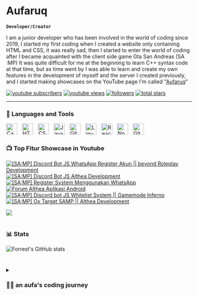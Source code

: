 # Aufaruq

**`Developer/Creator`**

I am a junior developer who has been involved in the world of coding since 2019, I started my first coding when I created a website only containing HTML and CSS, it was really sad, then I started to enter the world of coding after I became acquainted with the client side game Gta San Andreas (SA :MP) It was quite difficult for me at the beginning to learn C++ syntax code at that time, but as time went by I was able to learn and create my own features in the development of myself and the server I created previously, and I started making showcases on the YouTube page I'm called "[Aufaruq][youtube]"

   <p align="left">
      <a href="https://www.youtube.com/c/Aufaruq?sub_confirmation=1">
         <img alt="youtube subscribers" title="Subscribe to my YouTube channel" src="https://custom-icon-badges.demolab.com/youtube/channel/subscribers/UCp0Gl40O_2KrUOy7Y5Pb_-Q?color=%23E05D44&label=SUBSCRIBE&logo=video&logoColor=white&style=for-the-badge&labelColor=CE4630"/></a> 
      <a href="https://www.youtube.com/c/Aufaruq">
         <img alt="youtube views" title="YouTube views" src="https://custom-icon-badges.demolab.com/youtube/channel/views/UCp0Gl40O_2KrUOy7Y5Pb_-Q?color=%23E1AD0E&logo=eye&logoColor=white&style=for-the-badge&labelColor=C79600"/></a> 
      <a href="https://github.com/Aufaruq?tab=followers">
         <img alt="followers" title="Follow me on Github" src="https://custom-icon-badges.demolab.com/github/followers/Aufaruq?color=236ad3&labelColor=1155ba&style=for-the-badge&logo=person-add&label=Follow&logoColor=white"/></a>
      <a href="https://github.com/Aufaruq?tab=repositories&sort=stargazers">
         <img alt="total stars" title="Total stars on GitHub" src="https://custom-icon-badges.demolab.com/github/stars/Aufaruq?color=55960c&style=for-the-badge&labelColor=488207&logo=star"/></a>
   </p>

---

### 🧰 Languages and Tools
<img align="left" alt="C++" width="30px" style="padding-right:10px;" src="https://cdn.jsdelivr.net/gh/devicons/devicon/icons/cplusplus/cplusplus-line.svg" />
<img align="left" alt="HTML" width="30px" style="padding-right:10px;" src="https://cdn.jsdelivr.net/gh/devicons/devicon/icons/html5/html5-plain.svg" />
<img align="left" alt="CSS" width="30px" style="padding-right:10px;" src="https://cdn.jsdelivr.net/gh/devicons/devicon/icons/css3/css3-plain.svg" />
<img align="left" alt="JavaScript" width="30px" style="padding-right:10px;" src="https://cdn.jsdelivr.net/gh/devicons/devicon/icons/javascript/javascript-plain.svg" />
<img align="left" alt="Git" width="30px" style="padding-right:10px;" src="https://cdn.jsdelivr.net/gh/devicons/devicon/icons/git/git-original.svg" />
<img align="left" alt="Linux" width="30px" style="padding-right:10px;" src="https://cdn.jsdelivr.net/gh/devicons/devicon/icons/linux/linux-original.svg" />
<img align="left" alt="React" width="30px" style="padding-right:10px;" src="https://cdn.jsdelivr.net/gh/devicons/devicon/icons/react/react-original.svg" />
<img align="left" alt="NodeJS" width="30px" style="padding-right:10px;" src="https://cdn.jsdelivr.net/gh/devicons/devicon/icons/nodejs/nodejs-original.svg" />
<img align="left" alt="GitHub" width="30px" style="padding-right:10px;" src="https://cdn.jsdelivr.net/gh/devicons/devicon/icons/github/github-original.svg" />
<br />

#

### 📺 Top Fitur Showcase in Youtube

<!-- BEGIN YOUTUBE-CARDS -->
[![[SA:MP] Discord Bot JS WhatsApp Register Akun || beyond Roleplay Development](https://ytcards.demolab.com/?id=xraZUDaBjGM&title=[SA:MP]+Discord+Bot+Js+WhatsApp+Register+Account+Scraping+%28Advanced%29&lang=en&timestamp=1709917248&background_color=%230d1117&title_color=%23ffffff&stats_color=%23dedede&max_title_lines=1&width=250&border_radius=5&duration=190 "[SA:MP] Discord Bot JS WhatsApp Register Akun || beyond Roleplay Development")](https://www.youtube.com/watch?v=xraZUDaBjGM)
[![[SA:MP] Discord Bot JS Althea Development](https://ytcards.demolab.com/?id=e051-gMlHbk&title=[SA:MP]+Discord+Bot+JS+Althea+Development+Lot&lang=en&timestamp=1707836432&background_color=%230d1117&title_color=%23ffffff&stats_color=%23dedede&max_title_lines=1&width=250&border_radius=5&duration=186 "[SA:MP] Discord Bot JS Althea Development")](https://www.youtube.com/watch?v=e051-gMlHbk)
[![[SA:MP] Register System Menggunakan WhatsApp](https://ytcards.demolab.com/?id=uIjZ4bZMrr4&title=[SA:MP]+Register+System+Menggunakan+WhatsApp+&lang=en&timestamp=1707058821&background_color=%230d1117&title_color=%23ffffff&stats_color=%23dedede&max_title_lines=1&width=250&border_radius=5&duration=111 "[SA:MP] Register System Menggunakan WhatsApp")](https://www.youtube.com/watch?v=uIjZ4bZMrr4)
[![Forum Althea Aplikasi Android](https://ytcards.demolab.com/?id=vPmHHI02lGM&t=6s&title=Forum+Althea+Aplikasi+Android&lang=en&timestamp=1706360421&background_color=%230d1117&title_color=%23ffffff&stats_color=%23dedede&max_title_lines=1&width=250&border_radius=5&duration=118 "Forum Althea Aplikasi Android")](https://www.youtube.com/watch?v=vPmHHI02lGM&t=6s)
[![[SA:MP] Discord bot JS Whitelist System || Gamemode Inferno](https://ytcards.demolab.com/?id=98-5VGXjH68&t=1s=6s&title=[SA:MP]+Discord+Bot+JS+Whitelist+System+||+Gameode+Inferno&lang=en&timestamp=1706360421&background_color=%230d1117&title_color=%23ffffff&stats_color=%23dedede&max_title_lines=1&width=250&border_radius=5&duration=123 "[SA:MP] Discord bot JS Whitelist System || Gamemode Inferno")](https://www.youtube.com/watch?v=98-5VGXjH68&t=1s)
[![[SA:MP] Ox Target SAMP || Althea Development](https://ytcards.demolab.com/?id=LqaMesCeXOg&t=98s&title=[SA:MP]+Ox+Target+SAMP+||+Althea+Development&lang=en&timestamp=1706360421&background_color=%230d1117&title_color=%23ffffff&stats_color=%23dedede&max_title_lines=1&width=250&border_radius=5&duration=159 "[SA:MP] Ox Target SAMP || Althea Development")](https://www.youtube.com/watch?v=LqaMesCeXOg&t=98s)
<!-- END YOUTUBE-CARDS -->

[<img src="https://custom-icon-badges.demolab.com/badge/-Subscribe%20For%20More-red?style=for-the-badge&logo=video&logoColor=white"/>](https://www.youtube.com/c/Aufaruq?sub_confirmation=1)

#

### 📊 Stats

![Forrest's GitHub stats](https://github-readme-stats.vercel.app/api?username=Aufaruq&show_icons=true&theme=gruvbox)

<!-- ![GitHub Streak](https://streak-stats.demolab.com?user=ForrestKnight&theme=gruvbox&border_radius=4.5) -->

#

<details>
 <summary><h3>👨‍💻 an aufa's coding journey</h3></summary>
   I started my first coding in 2019, although the coding was very bad, but that was before, maybe as time goes by my skills in writing code will start to improve, hopefully in the future it will be better

[youtube]: https://youtube.com/Aufaruq
